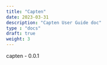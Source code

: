 ```yaml
---
title: "Capten"
date: 2023-03-31
description: "Capten User Guide doc"
type : "docs"
draft: true
weight: 3
---
```


capten - 0.0.1
